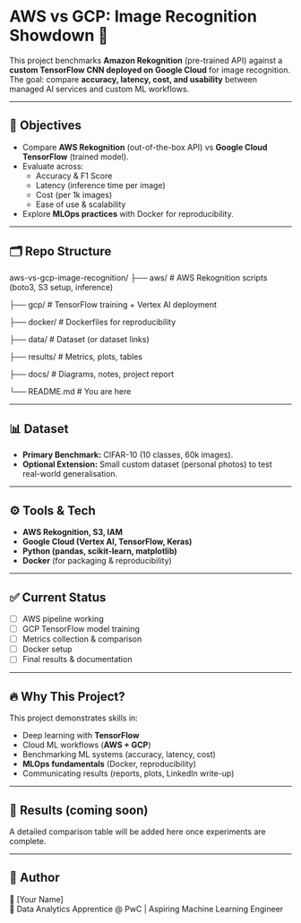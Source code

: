 # AWS vs GCP: Image Recognition Showdown 🚀

This project benchmarks **Amazon Rekognition** (pre-trained API) against a **custom TensorFlow CNN deployed on Google Cloud** for image recognition.  
The goal: compare **accuracy, latency, cost, and usability** between managed AI services and custom ML workflows.  

---

## 📌 Objectives
- Compare **AWS Rekognition** (out-of-the-box API) vs **Google Cloud TensorFlow** (trained model).  
- Evaluate across:
  - Accuracy & F1 Score  
  - Latency (inference time per image)  
  - Cost (per 1k images)  
  - Ease of use & scalability  
- Explore **MLOps practices** with Docker for reproducibility.  

---

## 🗂 Repo Structure
aws-vs-gcp-image-recognition/
├── aws/ # AWS Rekognition scripts (boto3, S3 setup, inference)

├── gcp/ # TensorFlow training + Vertex AI deployment

├── docker/ # Dockerfiles for reproducibility

├── data/ # Dataset (or dataset links)

├── results/ # Metrics, plots, tables

├── docs/ # Diagrams, notes, project report

└── README.md # You are here


---

## 📊 Dataset
- **Primary Benchmark:** CIFAR-10 (10 classes, 60k images).  
- **Optional Extension:** Small custom dataset (personal photos) to test real-world generalisation.  

---

## ⚙️ Tools & Tech
- **AWS Rekognition, S3, IAM**  
- **Google Cloud (Vertex AI, TensorFlow, Keras)**  
- **Python (pandas, scikit-learn, matplotlib)**  
- **Docker** (for packaging & reproducibility)  

---

## ✅ Current Status
- [ ] AWS pipeline working  
- [ ] GCP TensorFlow model training  
- [ ] Metrics collection & comparison  
- [ ] Docker setup  
- [ ] Final results & documentation  

---

## 🔥 Why This Project?
This project demonstrates skills in:
- Deep learning with **TensorFlow**  
- Cloud ML workflows (**AWS + GCP**)  
- Benchmarking ML systems (accuracy, latency, cost)  
- **MLOps fundamentals** (Docker, reproducibility)  
- Communicating results (reports, plots, LinkedIn write-up)  

---

## 📌 Results (coming soon)
A detailed comparison table will be added here once experiments are complete.  

---

## 📢 Author
👤 [Your Name]  
📍 Data Analytics Apprentice @ PwC | Aspiring Machine Learning Engineer  

